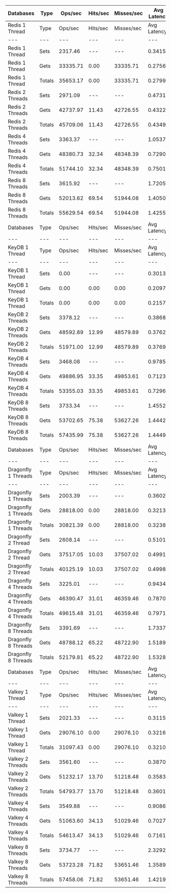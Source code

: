 | Databases | Type | Ops/sec | Hits/sec | Misses/sec | Avg Latency | p50 Latency | p99 Latency | p99.9 Latency | KB/sec |
| --- | --- | --- | --- | --- | --- | --- | --- | --- | --- |
| Redis 1 Thread | Type | Ops/sec | Hits/sec | Misses/sec | Avg Latency | p50 Latency | p99 Latency | p99.9 Latency | KB/sec |
| --- | --- | --- | --- | --- | --- | --- | --- | --- | --- |
Redis 1 Thread | Sets | 2317.46 | --- | --- | 0.34151 | 0.28700 | 0.87900 | 5.21500 | 110.86 |
Redis 1 Thread | Gets | 33335.71 | 0.00 | 33335.71 | 0.27568 | 0.27100 | 0.49500 | 1.16700 | 1269.47 |
Redis 1 Thread | Totals | 35653.17 | 0.00 | 33335.71 | 0.27996 | 0.27100 | 0.53500 | 1.16700 | 1380.32 |
Redis 2 Threads | Sets | 2971.09 | --- | --- | 0.47312 | 0.44700 | 1.11100 | 3.16700 | 142.14 |
Redis 2 Threads | Gets | 42737.97 | 11.43 | 42726.55 | 0.43226 | 0.41500 | 0.83900 | 3.16700 | 1627.51 |
Redis 2 Threads | Totals | 45709.06 | 11.43 | 42726.55 | 0.43492 | 0.41500 | 0.86300 | 3.16700 | 1769.65 |
Redis 4 Threads | Sets | 3363.37 | --- | --- | 1.05372 | 0.68700 | 9.21500 | 9.34300 | 160.90 |
Redis 4 Threads | Gets | 48380.73 | 32.34 | 48348.39 | 0.72907 | 0.69500 | 1.64700 | 2.11100 | 1842.41 |
Redis 4 Threads | Totals | 51744.10 | 32.34 | 48348.39 | 0.75017 | 0.69500 | 1.71900 | 8.70300 | 2003.32 |
Redis 8 Threads | Sets | 3615.92 | --- | --- | 1.72059 | 1.32700 | 7.03900 | 7.39100 | 173.00 |
Redis 8 Threads | Gets | 52013.62 | 69.54 | 51944.08 | 1.40502 | 1.27900 | 3.67900 | 5.40700 | 1980.98 |
Redis 8 Threads | Totals | 55629.54 | 69.54 | 51944.08 | 1.42553 | 1.27900 | 4.25500 | 6.94300 | 2153.98 |
| Databases | Type | Ops/sec | Hits/sec | Misses/sec | Avg Latency | p50 Latency | p99 Latency | p99.9 Latency | KB/sec |
| --- | --- | --- | --- | --- | --- | --- | --- | --- | --- |
| KeyDB 1 Thread | Type | Ops/sec | Hits/sec | Misses/sec | Avg Latency | p50 Latency | p99 Latency | p99.9 Latency | KB/sec |
| --- | --- | --- | --- | --- | --- | --- | --- | --- | --- |
KeyDB 1 Thread | Sets | 0.00 | --- | --- | 0.30132 | 0.21500 | 0.84700 | 6.78300 | 0.00 |
KeyDB 1 Thread | Gets | 0.00 | 0.00 | 0.00 | 0.20975 | 0.19900 | 0.39900 | 0.61500 | 0.00 |
KeyDB 1 Thread | Totals | 0.00 | 0.00 | 0.00 | 0.21571 | 0.19900 | 0.43900 | 0.84700 | 0.00 |
KeyDB 2 Threads | Sets | 3378.12 | --- | --- | 0.38686 | 0.34300 | 0.99100 | 1.24700 | 161.61 |
KeyDB 2 Threads | Gets | 48592.89 | 12.99 | 48579.89 | 0.37623 | 0.35100 | 1.01500 | 1.43900 | 1850.48 |
KeyDB 2 Threads | Totals | 51971.00 | 12.99 | 48579.89 | 0.37692 | 0.35100 | 1.01500 | 1.43900 | 2012.09 |
KeyDB 4 Threads | Sets | 3468.08 | --- | --- | 0.97858 | 0.69500 | 7.32700 | 8.25500 | 165.91 |
KeyDB 4 Threads | Gets | 49886.95 | 33.35 | 49853.61 | 0.71230 | 0.66300 | 1.69500 | 2.25500 | 1899.77 |
KeyDB 4 Threads | Totals | 53355.03 | 33.35 | 49853.61 | 0.72961 | 0.67100 | 1.75100 | 7.16700 | 2065.68 |
KeyDB 8 Threads | Sets | 3733.34 | --- | --- | 1.45521 | 1.31900 | 3.61500 | 5.50300 | 178.62 |
KeyDB 8 Threads | Gets | 53702.65 | 75.38 | 53627.26 | 1.44421 | 1.32700 | 4.09500 | 5.53500 | 2045.33 |
KeyDB 8 Threads | Totals | 57435.99 | 75.38 | 53627.26 | 1.44492 | 1.32700 | 4.06300 | 5.53500 | 2223.95 |
| Databases | Type | Ops/sec | Hits/sec | Misses/sec | Avg Latency | p50 Latency | p99 Latency | p99.9 Latency | KB/sec |
| --- | --- | --- | --- | --- | --- | --- | --- | --- | --- |
| Dragonfly 1 Threads | Type | Ops/sec | Hits/sec | Misses/sec | Avg Latency | p50 Latency | p99 Latency | p99.9 Latency | KB/sec |
| --- | --- | --- | --- | --- | --- | --- | --- | --- | --- |
Dragonfly 1 Threads | Sets | 2003.39 | --- | --- | 0.36028 | 0.30300 | 0.81500 | 4.31900 | 95.84 |
Dragonfly 1 Threads | Gets | 28818.00 | 0.00 | 28818.00 | 0.32134 | 0.31100 | 0.63100 | 0.77500 | 1097.43 |
Dragonfly 1 Threads | Totals | 30821.39 | 0.00 | 28818.00 | 0.32387 | 0.31100 | 0.65500 | 0.81500 | 1193.26 |
Dragonfly 2 Thread | Sets | 2608.14 | --- | --- | 0.51012 | 0.49500 | 1.06300 | 1.08700 | 124.77 |
Dragonfly 2 Thread | Gets | 37517.05 | 10.03 | 37507.02 | 0.49918 | 0.47900 | 1.15100 | 1.40700 | 1428.70 |
Dragonfly 2 Thread | Totals | 40125.19 | 10.03 | 37507.02 | 0.49989 | 0.47900 | 1.14300 | 1.40700 | 1553.47 |
Dragonfly 4 Threads | Sets | 3225.01 | --- | --- | 0.94348 | 0.75900 | 5.15100 | 5.50300 | 154.29 |
Dragonfly 4 Threads | Gets | 46390.47 | 31.01 | 46359.46 | 0.78700 | 0.76700 | 1.70300 | 2.04700 | 1766.62 |
Dragonfly 4 Threads | Totals | 49615.48 | 31.01 | 46359.46 | 0.79717 | 0.76700 | 1.76700 | 5.08700 | 1920.90 |
Dragonfly 8 Threads | Sets | 3391.69 | --- | --- | 1.73378 | 1.49500 | 7.07100 | 9.53500 | 162.28 |
Dragonfly 8 Threads | Gets | 48788.12 | 65.22 | 48722.90 | 1.51890 | 1.44700 | 3.66300 | 5.11900 | 1858.14 |
Dragonfly 8 Threads | Totals | 52179.81 | 65.22 | 48722.90 | 1.53287 | 1.44700 | 3.87100 | 6.71900 | 2020.41 |
| Databases | Type | Ops/sec | Hits/sec | Misses/sec | Avg Latency | p50 Latency | p99 Latency | p99.9 Latency | KB/sec |
| --- | --- | --- | --- | --- | --- | --- | --- | --- | --- |
| Valkey 1 Thread | Type | Ops/sec | Hits/sec | Misses/sec | Avg Latency | p50 Latency | p99 Latency | p99.9 Latency | KB/sec |
| --- | --- | --- | --- | --- | --- | --- | --- | --- | --- |
Valkey 1 Thread | Sets | 2021.33 | --- | --- | 0.31157 | 0.31900 | 0.57500 | 0.59900 | 96.69 |
Valkey 1 Thread | Gets | 29076.10 | 0.00 | 29076.10 | 0.32168 | 0.30300 | 0.63100 | 2.94300 | 1107.25 |
Valkey 1 Thread | Totals | 31097.43 | 0.00 | 29076.10 | 0.32102 | 0.30300 | 0.63100 | 2.94300 | 1203.95 |
Valkey 2 Threads | Sets | 3561.60 | --- | --- | 0.38708 | 0.36700 | 0.82300 | 1.09500 | 170.39 |
Valkey 2 Threads | Gets | 51232.17 | 13.70 | 51218.48 | 0.35831 | 0.33500 | 0.94300 | 1.56700 | 1950.98 |
Valkey 2 Threads | Totals | 54793.77 | 13.70 | 51218.48 | 0.36018 | 0.33500 | 0.94300 | 1.56700 | 2121.37 |
Valkey 4 Threads | Sets | 3549.88 | --- | --- | 0.90868 | 0.67100 | 6.14300 | 6.23900 | 169.83 |
Valkey 4 Threads | Gets | 51063.60 | 34.13 | 51029.46 | 0.70279 | 0.66300 | 1.61500 | 2.89500 | 1944.58 |
Valkey 4 Threads | Totals | 54613.47 | 34.13 | 51029.46 | 0.71618 | 0.67100 | 1.68700 | 6.14300 | 2114.41 |
Valkey 8 Threads | Sets | 3734.77 | --- | --- | 2.32925 | 1.27100 | 24.31900 | 24.57500 | 178.69 |
Valkey 8 Threads | Gets | 53723.28 | 71.82 | 53651.46 | 1.35892 | 1.20700 | 3.39100 | 18.81500 | 2046.09 |
Valkey 8 Threads | Totals | 57458.06 | 71.82 | 53651.46 | 1.42199 | 1.20700 | 3.82300 | 24.06300 | 2224.78 |
